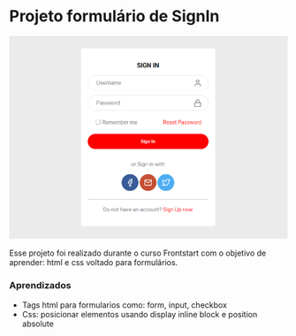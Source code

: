 #  Projeto formulário de SignIn
![Projeto Preview](https://github.com/YnaraMendes/Singinform/blob/master/assets/Signin.png?raw=true)

Esse projeto foi realizado durante o curso Frontstart com o objetivo de aprender: html e css voltado para formulários.

### Aprendizados
- Tags html para formularios como: form, input, checkbox
- Css: posicionar elementos usando display inline block e position absolute